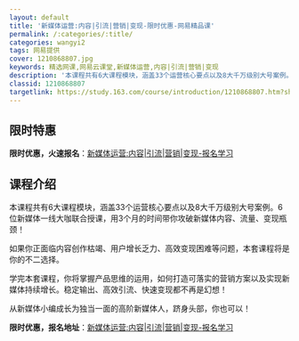 ```yaml
---
layout: default
title: '新媒体运营:内容|引流|营销|变现-限时优惠-网易精品课'
permalink: /:categories/:title/
categories: wangyi2
tags: 网易提供
cover: 1210868807.jpg
keywords: 精选网课,网易云课堂,新媒体运营,内容|引流|营销|变现
description: '本课程共有6大课程模块，涵盖33个运营核心要点以及8大千万级别大号案例。6位新媒体一线大咖联合授课，用3个月的时间带你攻'
classid: 1210868807
targetlink: https://study.163.com/course/introduction/1210868807.htm?share=1&shareId=1025206652&utm_campaign=share&utm_medium=iphoneShare&utm_source=&utm_u=1025206652
---
```


## 限时特惠

**限时优惠，火速报名**：[新媒体运营:内容|引流|营销|变现-报名学习](https://study.163.com/course/introduction/1210868807.htm?share=1&shareId=1025206652&utm_campaign=share&utm_medium=iphoneShare&utm_source=&utm_u=1025206652)

## 课程介绍

本课程共有6大课程模块，涵盖33个运营核心要点以及8大千万级别大号案例。6位新媒体一线大咖联合授课，用3个月的时间带你攻破新媒体内容、流量、变现瓶颈！



如果你正面临内容创作枯竭、用户增长乏力、高效变现困难等问题，本套课程将是你的不二选择。



学完本套课程，你将掌握产品思维的运用，如何打造可落实的营销方案以及实现新媒体持续增长。稳定输出、高效引流、快速变现都不再是幻想！



从新媒体小编成长为独当一面的高阶新媒体人，跻身头部，你也可以！

**限时优惠，报名地址**：[新媒体运营:内容|引流|营销|变现-报名学习](https://study.163.com/course/introduction/1210868807.htm?share=1&shareId=1025206652&utm_campaign=share&utm_medium=iphoneShare&utm_source=&utm_u=1025206652)

